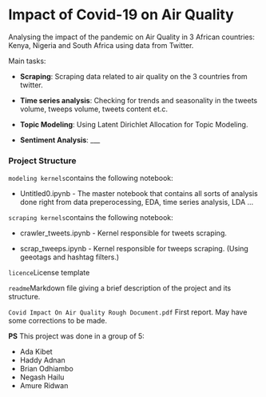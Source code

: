 # Impact of Covid-19 on Air Quality

Analysing the impact of the pandemic on Air Quality in 3 African countries: Kenya, Nigeria and South Africa using data from Twitter.

Main tasks:

  * **Scraping**: Scraping data related to air quality on the 3 countries from twitter.

  * **Time series analysis**:  Checking for trends and seasonality in the tweets volume, tweeps volume, tweets content et.c.                                                                                            

  * **Topic Modeling**:  Using Latent Dirichlet Allocation for Topic Modeling.

  * **Sentiment Analysis**: ___

### Project Structure
`modeling kernels`contains the following notebook:

* Untitled0.ipynb  - The master notebook that contains all sorts of analysis done right from data preperocessing, EDA, time series analysis, LDA ...

`scraping kernels`contains the following notebook:

* crawler_tweets.ipynb  - Kernel responsible for tweets scraping.

* scrap_tweeps.ipynb  - Kernel responsible for tweeps scraping. (Using geeotags and hashtag filters.)

`licence`License template

`readme`Markdown file giving a brief description of the project and its structure.

`Covid Impact On Air Quality Rough Document.pdf` First report. May have some corrections to be made.

**PS** This project was done in a group of 5:
* Ada Kibet
* Haddy Adnan
* Brian Odhiambo
* Negash Hailu
* Amure Ridwan

